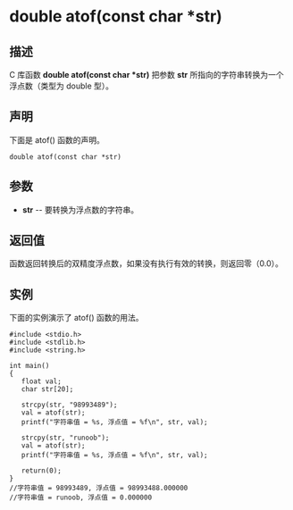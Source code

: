 # double atof(const char *str)

## 描述

C 库函数 **double atof(const char \*str)** 把参数 **str** 所指向的字符串转换为一个浮点数（类型为 double 型）。

## 声明

下面是 atof() 函数的声明。

```
double atof(const char *str)
```

## 参数

- **str** -- 要转换为浮点数的字符串。

## 返回值

函数返回转换后的双精度浮点数，如果没有执行有效的转换，则返回零（0.0）。

## 实例

下面的实例演示了 atof() 函数的用法。

```
#include <stdio.h>
#include <stdlib.h>
#include <string.h>
 
int main()
{
   float val;
   char str[20];
   
   strcpy(str, "98993489");
   val = atof(str);
   printf("字符串值 = %s, 浮点值 = %f\n", str, val);
 
   strcpy(str, "runoob");
   val = atof(str);
   printf("字符串值 = %s, 浮点值 = %f\n", str, val);
 
   return(0);
}
//字符串值 = 98993489, 浮点值 = 98993488.000000
//字符串值 = runoob, 浮点值 = 0.000000
```

